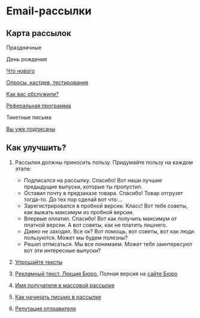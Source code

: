# Email-рассылки

## Карта рассылок

Праздничные

День рождения

[Что нового](../attachments/emailReleaseNotes.png)

[Опросы, кастдев, тестирования](../attachments/emailCustdev.png)

[Как вас обслужили?](../attachments/photo_2019-12-02_18.03.39.jpeg.jpg)

[Реферальная программа](../attachments/emailReferal.png)

Тикетные письма

[Вы уже подписаны](../attachments/emailAlready.png)

## Как улучшить?

1. Рассылки должны приносить пользу. Придумайте пользу на каждом этапе:

   - Подписался на рассылку. Спасибо! Вот наши лучшие предыдущие выпуски, которые ты пропустил.
   - Оставил почту в предзаказе товара. Спасибо! Товар отгрузят тогда-то. До тех пор сделай вот что:...
   - Зарегистрировался в пробной версии. Класс! Вот тебе советы, как выжать максимум из пробной версии.
   - Впервые оплатил. Спасибо! Вот как получить максимум от платной версии. А вот советы, как не платить лишнего.
   - Давно не заходил. Все ок? Вот помощь, вот советы, вот как люди пользуются. Может мы будем полезны?
   - Решил отписаться. Мы все понимаем. Может тебя заинтересуют вот эти интересные выпуски?
2. [Упрощайте тексты](../attachments/makeItEasier.png)
3. [Рекламный текст. Лекция Бюро.](https://drive.google.com/file/d/1ma_1s7Hg2YpsFi9D59QyIfRE1vE5De59/view) Полная версия на [сайте Бюро](https://bureau.ru/school/designers)
4. [Имя получателя в массовой рассылке](https://bureau.ru/bb/soviet/20120930/)
5. [Как начинать письмо в рассылке](https://bureau.ru/bb/soviet/20130224/)
6. [Репутация отправителя](http://maximilyahov.ru/blog/all/reputaciya-otpravitelya/)